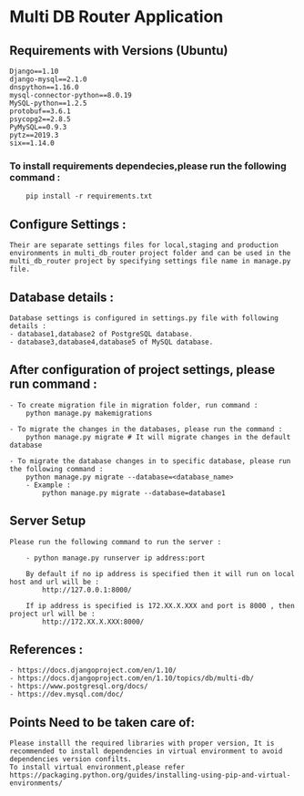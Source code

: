 # Multi DB Router Application


## Requirements with Versions (Ubuntu)
	Django==1.10
	django-mysql==2.1.0
	dnspython==1.16.0
	mysql-connector-python==8.0.19
	MySQL-python==1.2.5
	protobuf==3.6.1
	psycopg2==2.8.5
	PyMySQL==0.9.3
	pytz==2019.3
	six==1.14.0


### To install requirements dependecies,please run the following command :
		pip install -r requirements.txt


## Configure Settings :

	Their are separate settings files for local,staging and production environments in multi_db_router project folder and can be used in the multi_db_router project by specifying settings file name in manage.py file.

## Database details :

	Database settings is configured in settings.py file with following details :
	- database1,database2 of PostgreSQL database.
	- database3,database4,database5 of MySQL database.

## After configuration of project settings, please run command :

	- To create migration file in migration folder, run command :
		python manage.py makemigrations

	- To migrate the changes in the databases, please run the command :	
		python manage.py migrate # It will migrate changes in the default database

	- To migrate the database changes in to specific database, please run the following command :
		python manage.py migrate --database=<database_name>
		- Example :
			python manage.py migrate --database=database1


## Server Setup
	
	Please run the following command to run the server :

		- python manage.py runserver ip address:port

		By default if no ip address is specified then it will run on local host and url will be :
  			http://127.0.0.1:8000/

		If ip address is specified is 172.XX.X.XXX and port is 8000 , then project url will be :
  			http://172.XX.X.XXX:8000/


## References :

	- https://docs.djangoproject.com/en/1.10/
	- https://docs.djangoproject.com/en/1.10/topics/db/multi-db/
	- https://www.postgresql.org/docs/
	- https://dev.mysql.com/doc/


## Points Need to be taken care of:

	Please installl the required libraries with proper version, It is recommended to install dependencies in virtual environment to avoid dependencies version confilts.
	To install virtual environment,please refer https://packaging.python.org/guides/installing-using-pip-and-virtual-environments/